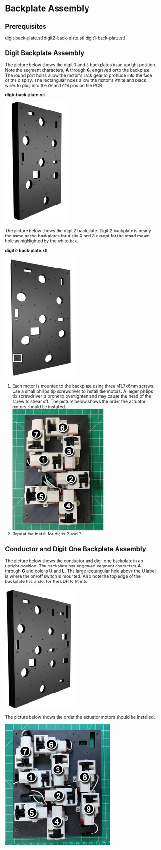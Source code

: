 # Backplate Assembly

## Prerequisites

digit-back-plate.stl
digit2-back-plate.stl
digit1-back-plate.stl

## Digit Backplate Assembly

The picture below shows the digit 0 and 3 backplates in an upright position. Note the segment characters, **A** through **G**, engraved onto the backplate. The round port holes allow the motor's rack gear to protrude into the face of the display. The rectangular holes allow the motor's white and black wires to plug into the `CW` and `CCW` pins on the PCB.

**digit-back-plate.stl**

![backplate](../img/fdmassembly/digit0-backplate.webp)

The picture below shows the digit 2 backplate. Digit 2 backplate is nearly the same as the backplates for digits 0 and 3 except for the stand mount hole as highlighted by the white box.

**digit2-back-plate.stl**

![backplate-2](../img/fdmassembly/digit2-backplate.webp)

1. Each motor is mounted to the backplate using three M1.7x6mm screws. Use a small philips tip screwdriver to install the motors. A larger philips tip screwdriver is prone to overtighten and may cause the head of the screw to shear off. The picture below shows the order the actuator motors should be installed.
![backplatemotors](../img/fdmassembly/backplatewithmotors.webp)
2. Repeat the install for digits 2 and 3.

## Conductor and Digit One Backplate Assembly

The picture below shows the conductor and digit one backplate in an upright position. The backplate has engraved segment characters **A** through **G** and colons **U** and **L**. The large rectangular hole above the U label is where the on/off switch is mounted. Also note the top edge of the backplate has a slot for the LDR to fit into.

![conductorbackplate](../img/fdmassembly/conductor-backplate.webp)

The picture below shows the order the actuator motors should be installed.

![conductorbackplatewithmotors](../img/fdmassembly/conductorbackplatewithmotors.webp)
